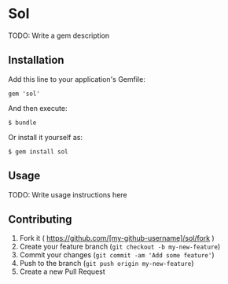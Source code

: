 # Sol

TODO: Write a gem description

## Installation

Add this line to your application's Gemfile:

    gem 'sol'

And then execute:

    $ bundle

Or install it yourself as:

    $ gem install sol

## Usage

TODO: Write usage instructions here

## Contributing

1. Fork it ( https://github.com/[my-github-username]/sol/fork )
2. Create your feature branch (`git checkout -b my-new-feature`)
3. Commit your changes (`git commit -am 'Add some feature'`)
4. Push to the branch (`git push origin my-new-feature`)
5. Create a new Pull Request
